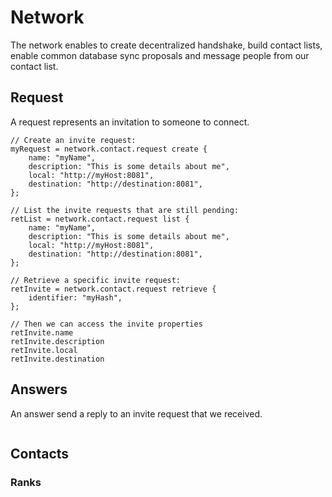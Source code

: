 # Network
The network enables to create decentralized handshake, build contact lists, enable common database sync proposals and message people from our contact list.

## Request
A request represents an invitation to someone to connect.
```
// Create an invite request:
myRequest = network.contact.request create {
    name: "myName",
    description: "This is some details about me",
    local: "http://myHost:8081",
    destination: "http://destination:8081",
};

// List the invite requests that are still pending:
retList = network.contact.request list {
    name: "myName",
    description: "This is some details about me",
    local: "http://myHost:8081",
    destination: "http://destination:8081",
};

// Retrieve a specific invite request:
retInvite = network.contact.request retrieve {
    identifier: "myHash",
};

// Then we can access the invite properties
retInvite.name
retInvite.description
retInvite.local
retInvite.destination
```

## Answers
An answer send a reply to an invite request that we received.
```
```

## Contacts
### Ranks
